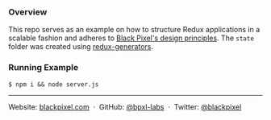 ### Overview

This repo serves as an example on how to structure Redux applications in a scalable fashion and adheres to [Black Pixel's design principles](http://bpxl-labs.github.io/redux-handbook/). The `state` folder was created using [redux-generators](https://github.com/bpxl-labs/redux-generators).

### Running Example

```
$ npm i && node server.js
```


---

Website: [blackpixel.com](https://blackpixel.com) &nbsp;&middot;&nbsp;
GitHub: [@bpxl-labs](https://github.com/bpxl-labs/) &nbsp;&middot;&nbsp;
Twitter: [@blackpixel](https://twitter.com/blackpixel)
